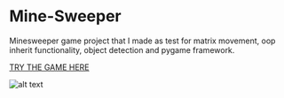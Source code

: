 # Mine-Sweeper

Minesweeper game project that I made as test for matrix movement, oop inherit functionality, object detection and pygame framework. 

[TRY THE GAME HERE](https://replit.com/@testScriptCeo/Minesweeper#main.py)


![alt text](https://cdn.discordapp.com/attachments/983670671647313930/1025874749299097640/My_Video.gif)
